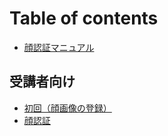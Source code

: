 # Table of contents

* [顔認証マニュアル](README.md)

## 受講者向け <a href="#Students" id="Students"></a>

* [初回（顔画像の登録）](Students/register.md)
* [顔認証](Students/certification.md)

